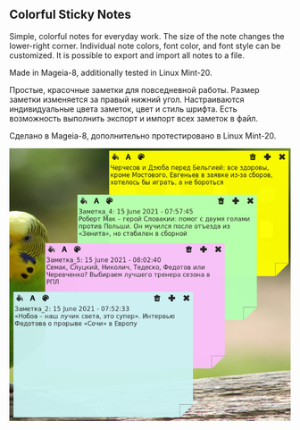 Colorful Sticky Notes
--
Simple, colorful notes for everyday work. The size of the note changes  the lower-right corner. Individual note colors, font color, and font style can be customized. It is possible to export and import all notes to a file.

Made in Mageia-8, additionally tested in Linux Mint-20.

Простые, красочные заметки для повседневной работы. Размер заметки изменяется за правый нижний угол. Настраиваются индивидуальные цвета заметок, цвет и стиль шрифта. Есть возможность выполнить экспорт и импорт всех заметок в файл.

Сделано в Mageia-8, дополнительно протестировано в Linux Mint-20.

![](https://github.com/AKotov-dev/StickyNotes/blob/main/ScreenShot.png)
